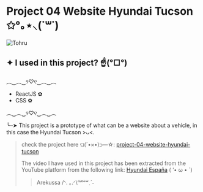 # Project 04 Website Hyundai Tucson ✩°｡⋆⸜(˙꒳​˙)

![Tohru](https://1.bp.blogspot.com/-uxCfh1ijOBE/YMFKBDgJUqI/AAAAAAACLuo/9RDWZXkZIOojPZrIBpisjLnhvddp00WMACPcBGAsYHg/s1920/Kobayashi-san%2BChi%2Bno%2BMaid%2BDragon%2BS2%2BShorts%2B-%2BEpisode%2B10%2B-%2BTohru%2BAdjusts%2BGlasses%2BGlint.gif)

## ✦ I used in this project? ☝️(°□°) 
  ︵‿︵‿୨♡୧‿︵‿︵
 - ReactJS ✿
 - CSS ✿
 
︵‿︵‿୨♡୧‿︵‿︵
 
 ╰┈➤ This project is a prototype of what can be a website about a vehicle, in this case the Hyundai Tucson >ᴗ<.
 
>check the project here ଘ(´•×•)⊃━☆: [project-04-website-hyundai-tucson](https://project-04-website-hyundai-tucson.netlify.app/)
>
>The video I have used in this project has been extracted from the YouTube platform from the following link: [Hyundai España](https://youtu.be/iNg1HZHZd5c?si=z2ZlsfM_zn0ZOOzA) ( ‘• ω • `)
>>Arekussa /ᐠ. ｡.ᐟ\ᵐᵉᵒʷˎˊ˗
